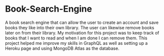 # Book-Search-Engine
A book search engine that can allow the user to create an account and save books they like into their own library. The user can likewise remove books later on from their library. My motivation for this project was to keep track of books that I want to read and when I am done I can remove them. This project helped me improve my skills in GraphQL as well as setting up a Heroku page and using MongoDB Atlas as the database.
